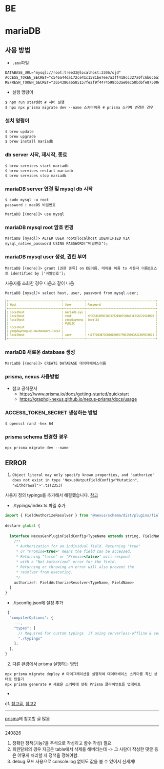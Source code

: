 # BE

# mariaDB

## 사용 방법

- `.env`파일

```
DATABASE_URL="mysql://root:tree33@localhost:3306/ojd"
ACCESS_TOKEN_SECRET="c546a44da172ce41c1581be7ee7a3ff418cc327a0fc6b6c6a1e4ad622e0df237eac78d33a98dfa119a115e6d5ea45ae3b104add6dbd38881e002aa83a7676609"
REFRESH_TOKEN_SECRET="3654386a6585157fe2f9f4474598bb3ae0ec50bd6fe87500ed6000a88cdd2263c8255ae3914d81592bde968f7b49c9786306e0f5fc3d25044cd11f62b6b3991f"

```

- 실행 명령어

```shell
$ npm run starddt # 서버 실행
$ npx npx prisma migrate dev --name 스키마이름 # prisma 스키마 변경한 경우

```

### 설치 명령어

```shell
$ brew update
$ brew upgrade
$ brew install mariadb
```

### db server 시작, 재시작, 종료

```shell
$ brew services start mariadb
$ brew services restart mariadb
$ brew services stop mariadb
```

### mariaDB server 연결 및 mysql db 시작

```shell
$ sudo mysql -u root
password : macOS 비밀번호
```

```
MariaDB [(none)]> use mysql
```

### mariaDB mysql root 암호 변경

```
MariaDB [mysql]> ALTER USER root@localhost IDENTIFIED VIA mysql_native_password USING PASSWORD("비밀번호");
```

### mariaDB mysql user 생성, 권한 부여

```
MariaDB [(none)]> grant [권한 종류] on DB이름. 테이블 이름 to 사용자 이름@호스트 identified by ['비밀번호'];
```

사용자를 조회한 경우 다음과 같이 나옴

```
MariaDB [mysql]> select host, user, password from mysql.user;
```

![mysql table 사용자 조회](./readmeImages/사용자%20조회.png)

### mariaDB 새로운 database 생성

```
MariaDB [(none)]> CREATE DATABASE 데이터베이스이름
```

### prisma, nexus 사용방법

- 참고 공식문서
  - https://www.prisma.io/docs/getting-started/quickstart
  - https://graphql-nexus.github.io/nexus-prisma/docs/usage

### ACCESS_TOKEN_SECRET 생성하는 방법

```shell
$ openssl rand -hex 64
```

### prisma schema 변경한 경우

```shell
npx prisma migrate dev --name
```

## ERROR

1. `Object literal may only specify known properties, and 'authorize' does not exist in type 'NexusOutputFieldConfig<"Mutation", "withdrawal">'.ts(2353)`

사용자 정의 typings를 추가해서 해결했습니다. [참고](https://github.com/graphql-nexus/nexus/issues/327)

- ./typings/index.ts 파일 추가

```js
import { FieldAuthorizeResolver } from '@nexus/schema/dist/plugins/fieldAuthorizePlugin'

declare global {

  interface NexusGenPluginFieldConfig<TypeName extends string, FieldName extends string> {
    /**
     * Authorization for an individual field. Returning "true"
     * or "Promise<true>" means the field can be accessed.
     * Returning "false" or "Promise<false>" will respond
     * with a "Not Authorized" error for the field.
     * Returning or throwing an error will also prevent the
     * resolver from executing.
     */
    authorize?: FieldAuthorizeResolver<TypeName, FieldName>
  }
}
```

- ./tsconfig.json에 설정 추가

```js
 {
  "compilerOptions": {
    ...,
    "types": [
      // Required for custom typings  if using serverless-offline & serverless-typescript:
      "./typings"
    ],
  },
}
```

2. 다른 환경에서 prisma 실행하는 방법

```shell
npx prisma migrate deploy # 마이그레이션을 실행하여 데이터베이스 스키마를 최신 상태로 만들기
npx prisma generate # 새로운 스키마에 맞춰 Prisma 클라이언트를 업데이트
```

-

cf. [참고글](https://jinozblog.tistory.com/118), [참고2](https://codemonkyu.tistory.com/entry/MariaDB-MariaDB-%EA%B4%80%EB%A6%AC-%EC%A0%91%EC%86%8D-%EB%B0%8F-%EA%B0%84%EB%8B%A8-%EC%82%AC%EC%9A%A9%EB%B2%95)

---

[prisma](https://www.prisma.io/docs/orm/overview/prisma-in-your-stack/graphql)에 참고할 글 많음

---

240826

1. 정확한 정책(기능?을 주석으로 작성하고 함수 작성) 필요.
2. 회원탈퇴의 경우 지금은 table에서 삭제를 해버리는데 -> 그 사람이 작성한 댓글 등은 어떻게 처리할 지 정책을 정해야함.
3. debug 모드 사용으로 console.log 없이도 값을 볼 수 있어서 신세계!
